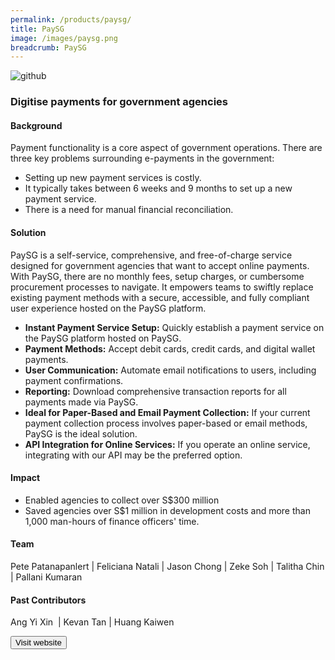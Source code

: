 ```yaml
---
permalink: /products/paysg/
title: PaySG
image: /images/paysg.png
breadcrumb: PaySG
---
```

![github](/images/paysg.png)

### Digitise payments for government agencies  

#### Background 
Payment functionality is a core aspect of government operations. There are three key problems surrounding e-payments in the government:
*   Setting up new payment services is costly.
*   It typically takes between 6 weeks and 9 months to set up a new payment service.
*   There is a need for manual financial reconciliation.




#### Solution
PaySG is a self-service, comprehensive, and free-of-charge service designed for government agencies that want to accept online payments. With PaySG, there are no monthly fees, setup charges, or cumbersome procurement processes to navigate. It empowers teams to swiftly replace existing payment methods with a secure, accessible, and fully compliant user experience hosted on the PaySG platform.

*   **Instant Payment Service Setup:** Quickly establish a payment service on the PaySG platform hosted on PaySG.
*   **Payment Methods:** Accept debit cards, credit cards, and digital wallet payments.
*   **User Communication:** Automate email notifications to users, including payment confirmations.
*   **Reporting:** Download comprehensive transaction reports for all payments made via PaySG.
*   **Ideal for Paper-Based and Email Payment Collection:** If your current payment collection process involves paper-based or email methods, PaySG is the ideal solution.
*   **API Integration for Online Services:** If you operate an online service, integrating with our API may be the preferred option.




#### Impact

*   Enabled agencies to collect over S$300 million
*   Saved agencies over S$1 million in development costs and more than 1,000 man-hours of finance officers' time.



#### Team
Pete Patanapanlert | Feliciana Natali | Jason Chong | Zeke Soh | Talitha Chin | Pallani Kumaran


#### Past Contributors
Ang Yi Xin&nbsp;&nbsp;| Kevan Tan&nbsp;| Huang Kaiwen


<a href="https://pay.gov.sg/" target="_blank">
    <button class="bp-button is-secondary is-medium has-text-white is-uppercase search-button">
        Visit website
    </button>
</a>